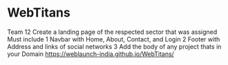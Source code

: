 # WebTitans
Team 12
Create a landing page of the respected sector that was assigned
Must include
1 Navbar with Home, About, Contact, and Login
2 Footer with Address and links of social networks
3 Add the body of any project thats in your Domain
https://weblaunch-india.github.io/WebTitans/
